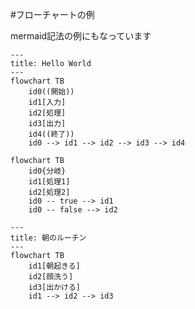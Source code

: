 #フローチャートの例

mermaid記法の例にもなっています

```mermaid
---
title: Hello World
---
flowchart TB
    id0((開始))
    id1[入力]
    id2[処理]
    id3[出力]
    id4((終了))
    id0 --> id1 --> id2 --> id3 --> id4
```

```mermaid
flowchart TB
    id0{分岐}
    id1[処理1]
    id2[処理2]
    id0 -- true --> id1
    id0 -- false --> id2
```

```mermaid
---
title: 朝のルーチン
---
flowchart TB
    id1[朝起きる]
    id2[顔洗う]
    id3[出かける]
    id1 --> id2 --> id3
```

